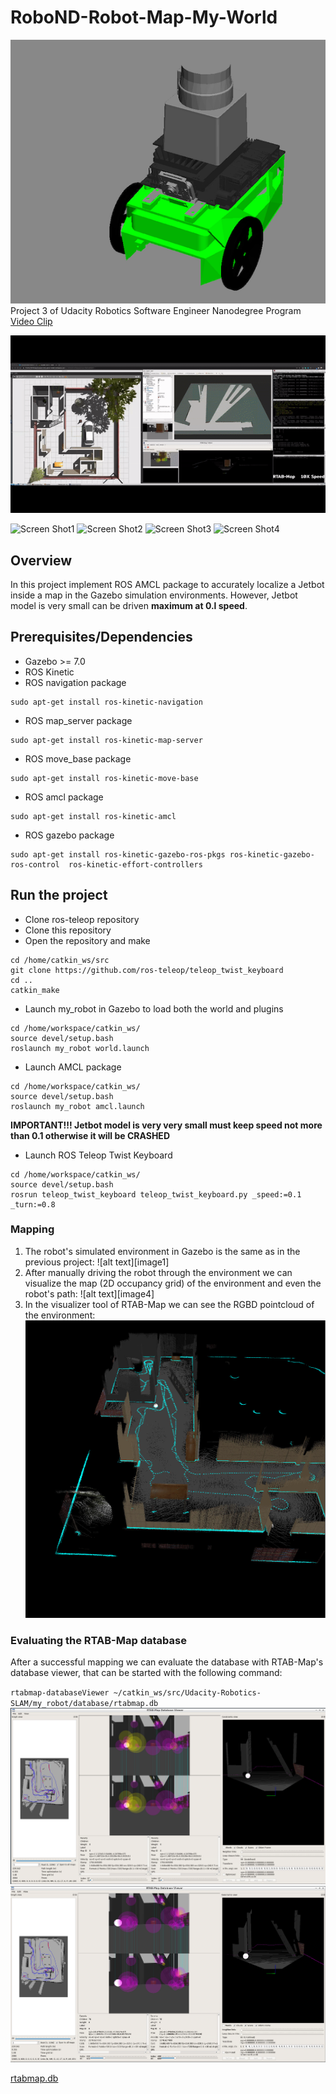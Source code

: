 # RoboND-Robot-Map-My-World
![Jetbot_Model2](images/jetbot_model_2_small.png)  
Project 3 of Udacity Robotics Software Engineer Nanodegree Program [Video Clip](https://youtu.be/u6Ax9PQRKWU)


[![Demo_Video](/videos/RoboND-Robot-Map-My-World.gif)](https://youtu.be/u6Ax9PQRKWU)

![Screen Shot1](images/amcl_screen_shot01.jpg) 
![Screen Shot2](images/amcl_screen_shot02.jpg) 
![Screen Shot3](images/amcl_screen_shot03.jpg) 
![Screen Shot4](images/amcl_screen_shot04.jpg) 
## Overview  
In this project implement ROS AMCL package to accurately localize a Jetbot inside a map in the Gazebo simulation environments.
However, Jetbot model is very small can be driven **maximum at 0.l speed**.


## Prerequisites/Dependencies  
* Gazebo >= 7.0  
* ROS Kinetic  
* ROS navigation package  

```
sudo apt-get install ros-kinetic-navigation
```
* ROS map_server package  
```
sudo apt-get install ros-kinetic-map-server
```
* ROS move_base package  
```
sudo apt-get install ros-kinetic-move-base
```
* ROS amcl package  
```
sudo apt-get install ros-kinetic-amcl
```

* ROS gazebo package  
```
sudo apt-get install ros-kinetic-gazebo-ros-pkgs ros-kinetic-gazebo-ros-control  ros-kinetic-effort-controllers
```

## Run the project  
* Clone ros-teleop repository
* Clone this repository
* Open the repository and make  
```
cd /home/catkin_ws/src
git clone https://github.com/ros-teleop/teleop_twist_keyboard
cd ..
catkin_make
```
* Launch my_robot in Gazebo to load both the world and plugins  
```
cd /home/workspace/catkin_ws/
source devel/setup.bash
roslaunch my_robot world.launch
```  

* Launch AMCL package  
```
cd /home/workspace/catkin_ws/
source devel/setup.bash
roslaunch my_robot amcl.launch
```  


**IMPORTANT!!! Jetbot model is very very small must keep speed not more than 0.1 otherwise it will be CRASHED**
* Launch ROS Teleop Twist Keyboard 
```
cd /home/workspace/catkin_ws/
source devel/setup.bash
rosrun teleop_twist_keyboard teleop_twist_keyboard.py _speed:=0.1 _turn:=0.8
```  
### Mapping
1) The robot's simulated environment in Gazebo is the same as in the previous project:
![alt text][image1]
2) After manually driving the robot through the environment we can visualize the map (2D occupancy grid) of the environment and even the robot's path:
![alt text][image4]
3) In the visualizer tool of RTAB-Map we can see the RGBD pointcloud of the environment:
![PointCloud Shot1](images/pointcloud.png) 


### Evaluating the RTAB-Map database
After a successful mapping we can evaluate the database with RTAB-Map's database viewer, that can be started with the following command:

`rtabmap-databaseViewer ~/catkin_ws/src/Udacity-Robotics-SLAM/my_robot/database/rtabmap.db`
![Database70](images/rtabmap_db_70.png)
![Database609](images/rtabmap_db_609.png)

[rtabmap.db](https://drive.google.com/file/d/1GiLPXxCMNAwcNP0wBklw8C7O_VvoNSE4/view?usp=sharing)
